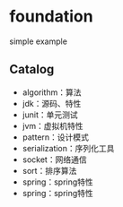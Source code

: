 # foundation
simple example
## Catalog
* algorithm：算法
* jdk：源码、特性
* junit：单元测试
* jvm：虚拟机特性
* pattern：设计模式
* serialization：序列化工具
* socket：网络通信
* sort：排序算法
* spring：spring特性
* spring：spring特性

